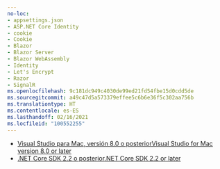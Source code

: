 ```yaml
---
no-loc:
- appsettings.json
- ASP.NET Core Identity
- cookie
- Cookie
- Blazor
- Blazor Server
- Blazor WebAssembly
- Identity
- Let's Encrypt
- Razor
- SignalR
ms.openlocfilehash: 9c181dc949c4030de99ed21fd54fbe15d0cdd5de
ms.sourcegitcommit: a49c47d5a573379effee5c6b6e36f5c302aa756b
ms.translationtype: HT
ms.contentlocale: es-ES
ms.lasthandoff: 02/16/2021
ms.locfileid: "100552255"
---
```

* [<span data-ttu-id="82878-101">Visual Studio para Mac, versión 8.0 o posterior</span><span class="sxs-lookup"><span data-stu-id="82878-101">Visual Studio for Mac version 8.0 or later</span></span>](https://visualstudio.microsoft.com/downloads/)
* [<span data-ttu-id="82878-102">.NET Core SDK 2.2 o posterior</span><span class="sxs-lookup"><span data-stu-id="82878-102">.NET Core SDK 2.2 or later</span></span>](https://dotnet.microsoft.com/download/dotnet-core)
